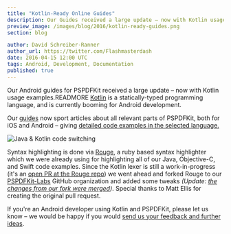 ```yaml
---
title: "Kotlin-Ready Online Guides"
description: Our Guides received a large update – now with Kotlin usage examples.
preview_image: /images/blog/2016/kotlin-ready-guides.png
section: blog

author: David Schreiber-Ranner
author_url: https://twitter.com/Flashmasterdash
date: 2016-04-15 12:00 UTC
tags: Android, Development, Documentation
published: true
---
```


Our Android guides for PSPDFKit received a large update – now with Kotlin usage examples.READMORE [Kotlin](https://kotlinlang.org/) is a statically-typed programming language, and is currently booming for Android development.

Our [guides](https://pspdfkit.com/guides/android/current/) now sport articles about all relevant parts of PSPDFKit, both for iOS and Android – giving [detailed code examples in the selected language.](/guides/android/current/features/text-search/)

![Java & Kotlin code switching](/images/blog/2016/kotlin-code-switcher.gif)

Syntax highlighting is done via [Rouge](https://github.com/jneen/rouge), a ruby based syntax highlighter which we were already using for highlighting all of our Java, Objective-C, and Swift code examples. Since the Kotlin lexer is still a work-in-progress (it's an [open PR at the Rouge repo](https://github.com/jneen/rouge/pull/354)) we went ahead and forked Rouge to our [PSPDFKit-Labs](https://github.com/PSPDFKit-labs) GitHub organization and added some tweaks _(Update: [the changes from our fork were merged](https://github.com/jneen/rouge/pull/476))_. Special thanks to Matt Ellis for creating the original pull request.

If you're an Android developer using Kotlin and PSPDFKit, please let us know – we would be happy if you would [send us your feedback and further ideas](/support/request).
